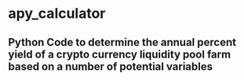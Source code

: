 # apy_calculator
## Python Code to determine the annual percent yield of a crypto currency liquidity pool farm based on a number of potential variables
